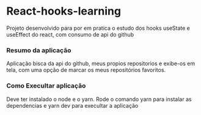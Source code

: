 # React-hooks-learning

<p>Projeto desenvolvido para por em pratica o estudo dos hooks useState e useEffect do react, com consumo de api do github</p>

<h3>Resumo da aplicação</h3>
<p>Aplicação bisca da api do github, meus propios repositorios e exibe-os em tela, com uma opção de marcar os meus repositórios favoritos.</p>

<h3>Como Execultar aplicação</h3>
<p>
    Deve ter instalado o node e o yarn.
    Rode o comando yarn para instalar as dependencias e yarn dev para execultar a aplicação
</p>

